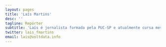 ```yaml
---
layout: pages
title: 'Laís Martins'
desc: ''
tagline: Repórter
subtitle: 'Laís é jornalista formada pela PUC-SP e atualmente cursa mestrado em jornalismo com especialização em comunicação política na Universidade de Amsterdam. Já trabalhou na Reuters Brasil e, como freelancer, publicou reportagens em veículos nacionais e estrangeiros. Suas matérias geralmente focam nos temas de direitos humanos, política, sociedade e tecnologia. No Núcleo, produz reportagens.'
twitter: lais_fmartins
email: lais@voltdata.info
---
```

